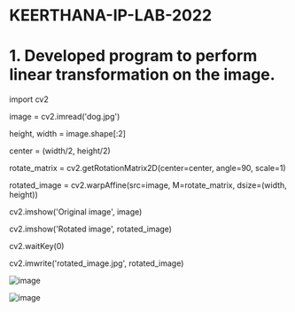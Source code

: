 # KEERTHANA-IP-LAB-2022
# 1. Developed program to perform linear transformation on the image.

import cv2

image = cv2.imread('dog.jpg')

height, width = image.shape[:2]

center = (width/2, height/2)

rotate_matrix = cv2.getRotationMatrix2D(center=center, angle=90, scale=1)

rotated_image = cv2.warpAffine(src=image, M=rotate_matrix, dsize=(width, height))

cv2.imshow('Original image', image)

cv2.imshow('Rotated image', rotated_image)

cv2.waitKey(0)

cv2.imwrite('rotated_image.jpg', rotated_image)

![image](https://user-images.githubusercontent.com/96225389/148202039-799b814a-9dcb-452f-8b32-0717e553e6c4.png)

![image](https://user-images.githubusercontent.com/96225389/148202601-773e6485-a3a2-423c-a020-02b322f6de63.png)
